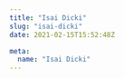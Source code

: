```yaml
---
title: "Isai Dicki"
slug: "isai-dicki"
date: 2021-02-15T15:52:48Z

meta:
  name: "Isai Dicki"
---
```


